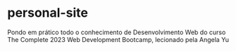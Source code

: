 # personal-site
Pondo em prático todo o conhecimento de Desenvolvimento Web do curso The Complete 2023 Web Development Bootcamp, lecionado pela Angela Yu
